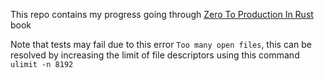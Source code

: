This repo contains my progress going through [Zero To Production In Rust](https://www.zero2prod.com/index.html) book

Note that tests may fail due to this error `Too many open files`, this can be resolved by increasing the limit of file descriptors using this command `ulimit -n 8192`
